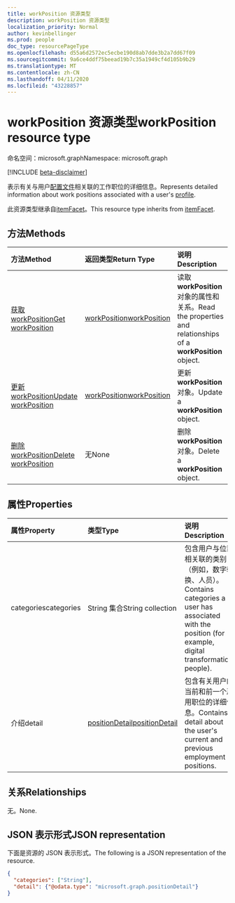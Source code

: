 ```yaml
---
title: workPosition 资源类型
description: workPosition 资源类型
localization_priority: Normal
author: kevinbellinger
ms.prod: people
doc_type: resourcePageType
ms.openlocfilehash: d55a6d2572ec5ecbe190d8ab7dde3b2a7dd67f09
ms.sourcegitcommit: 9a6ce4ddf75beead19b7c35a1949cf4d105b9b29
ms.translationtype: MT
ms.contentlocale: zh-CN
ms.lasthandoff: 04/11/2020
ms.locfileid: "43228857"
---
```

# <a name="workposition-resource-type"></a><span data-ttu-id="52452-103">workPosition 资源类型</span><span class="sxs-lookup"><span data-stu-id="52452-103">workPosition resource type</span></span>

<span data-ttu-id="52452-104">命名空间：microsoft.graph</span><span class="sxs-lookup"><span data-stu-id="52452-104">Namespace: microsoft.graph</span></span>

[!INCLUDE [beta-disclaimer](../../includes/beta-disclaimer.md)]

<span data-ttu-id="52452-105">表示有关与用户[配置文件](profile.md)相关联的工作职位的详细信息。</span><span class="sxs-lookup"><span data-stu-id="52452-105">Represents detailed information about work positions associated with a user's [profile](profile.md).</span></span>

<span data-ttu-id="52452-106">此资源类型继承自[itemFacet](itemfacet.md)。</span><span class="sxs-lookup"><span data-stu-id="52452-106">This resource type inherits from [itemFacet](itemfacet.md).</span></span>

## <a name="methods"></a><span data-ttu-id="52452-107">方法</span><span class="sxs-lookup"><span data-stu-id="52452-107">Methods</span></span>

| <span data-ttu-id="52452-108">方法</span><span class="sxs-lookup"><span data-stu-id="52452-108">Method</span></span>                                                      | <span data-ttu-id="52452-109">返回类型</span><span class="sxs-lookup"><span data-stu-id="52452-109">Return Type</span></span>                     | <span data-ttu-id="52452-110">说明</span><span class="sxs-lookup"><span data-stu-id="52452-110">Description</span></span>                                                         |
|:------------------------------------------------------------|:--------------------------------|:--------------------------------------------------------------------|
| [<span data-ttu-id="52452-111">获取 workPosition</span><span class="sxs-lookup"><span data-stu-id="52452-111">Get workPosition</span></span>](../api/workposition-get.md)              | [<span data-ttu-id="52452-112">workPosition</span><span class="sxs-lookup"><span data-stu-id="52452-112">workPosition</span></span>](workposition.md) | <span data-ttu-id="52452-113">读取**workPosition**对象的属性和关系。</span><span class="sxs-lookup"><span data-stu-id="52452-113">Read the properties and relationships of a **workPosition** object.</span></span> |
| [<span data-ttu-id="52452-114">更新 workPosition</span><span class="sxs-lookup"><span data-stu-id="52452-114">Update workPosition</span></span>](../api/workposition-update.md)        | [<span data-ttu-id="52452-115">workPosition</span><span class="sxs-lookup"><span data-stu-id="52452-115">workPosition</span></span>](workposition.md) | <span data-ttu-id="52452-116">更新**workPosition**对象。</span><span class="sxs-lookup"><span data-stu-id="52452-116">Update a **workPosition** object.</span></span>                                   |
| [<span data-ttu-id="52452-117">删除 workPosition</span><span class="sxs-lookup"><span data-stu-id="52452-117">Delete workPosition</span></span>](../api/workposition-delete.md)        | <span data-ttu-id="52452-118">无</span><span class="sxs-lookup"><span data-stu-id="52452-118">None</span></span>                            | <span data-ttu-id="52452-119">删除**workPosition**对象。</span><span class="sxs-lookup"><span data-stu-id="52452-119">Delete a **workPosition** object.</span></span>                                   |

## <a name="properties"></a><span data-ttu-id="52452-120">属性</span><span class="sxs-lookup"><span data-stu-id="52452-120">Properties</span></span>

| <span data-ttu-id="52452-121">属性</span><span class="sxs-lookup"><span data-stu-id="52452-121">Property</span></span>             | <span data-ttu-id="52452-122">类型</span><span class="sxs-lookup"><span data-stu-id="52452-122">Type</span></span>                                | <span data-ttu-id="52452-123">说明</span><span class="sxs-lookup"><span data-stu-id="52452-123">Description</span></span>                                                                                                |
|:---------------------|:------------------------------------|:-----------------------------------------------------------------------------------------------------------|
|<span data-ttu-id="52452-124">categories</span><span class="sxs-lookup"><span data-stu-id="52452-124">categories</span></span>            | <span data-ttu-id="52452-125">String 集合</span><span class="sxs-lookup"><span data-stu-id="52452-125">String collection</span></span>                   | <span data-ttu-id="52452-126">包含用户与位置相关联的类别（例如，数字转换、人员）。</span><span class="sxs-lookup"><span data-stu-id="52452-126">Contains categories a user has associated with the position (for example, digital transformation, people).</span></span> |
|<span data-ttu-id="52452-127">介绍</span><span class="sxs-lookup"><span data-stu-id="52452-127">detail</span></span>                | [<span data-ttu-id="52452-128">positionDetail</span><span class="sxs-lookup"><span data-stu-id="52452-128">positionDetail</span></span>](positiondetail.md) | <span data-ttu-id="52452-129">包含有关用户的当前和前一个雇用职位的详细信息。</span><span class="sxs-lookup"><span data-stu-id="52452-129">Contains detail about the user's current and previous employment positions.</span></span>                                |

## <a name="relationships"></a><span data-ttu-id="52452-130">关系</span><span class="sxs-lookup"><span data-stu-id="52452-130">Relationships</span></span>

<span data-ttu-id="52452-131">无。</span><span class="sxs-lookup"><span data-stu-id="52452-131">None.</span></span>

## <a name="json-representation"></a><span data-ttu-id="52452-132">JSON 表示形式</span><span class="sxs-lookup"><span data-stu-id="52452-132">JSON representation</span></span>

<span data-ttu-id="52452-133">下面是资源的 JSON 表示形式。</span><span class="sxs-lookup"><span data-stu-id="52452-133">The following is a JSON representation of the resource.</span></span>

<!-- {
  "blockType": "resource",
  "optionalProperties": [

  ],
  "@odata.type": "microsoft.graph.workPosition",
  "baseType": ""
}-->

```json
{
  "categories": ["String"],
  "detail": {"@odata.type": "microsoft.graph.positionDetail"}
}
```

<!-- uuid: 16cd6b66-4b1a-43a1-adaf-3a886856ed98
2019-02-04 14:57:30 UTC -->
<!-- {
  "type": "#page.annotation",
  "description": "workPosition resource",
  "keywords": "",
  "section": "documentation",
  "tocPath": ""
}-->
